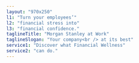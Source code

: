 ```yaml
---
layout: "970x250"
l1: "Turn your employees’"
l2: "financial stress into"
l3: "financial confidence."
taglineTitle: "Morgan Stanley at Work"
taglineSlogan: "Your company<br /> at its best"
service1: "Discover what Financial Wellness"
service2: "can do."
---
```


